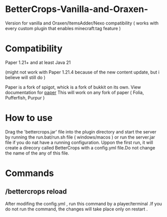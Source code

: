 # BetterCrops-Vanilla-and-Oraxen-

Version for vanilla and Oraxen/ItemsAdder/Nexo compatibility ( works with every custom plugin that enables minecraft:tag feature )

# Compatibility

Paper 1.21+ and at least Java 21

(might not work with Paper 1.21.4 because of the new content update, but i believe will still do )

Paper is a fork of spigot, whick is a fork of bukkit on its own.
View documentation for [paper](https://docs.papermc.io/)
This will work on any fork of paper ( Folia, Pufferfish, Purpur )

# How to use

Drag the 'bettercrops.jar' file into the plugin directory and start the server by running the run.bat/run.sh file ( windows/macos ) or run the server.jar file if you do nat have a running configuration.
Uppon the first run, it will create a direcory called BetterCrops with a config.yml file.Do not change the name of the any of this file.

# Commands

## /bettercrops reload

After modifing the config.yml , run this command by a player/terminal .If you do not run the command, the changes will take place only on restart .

